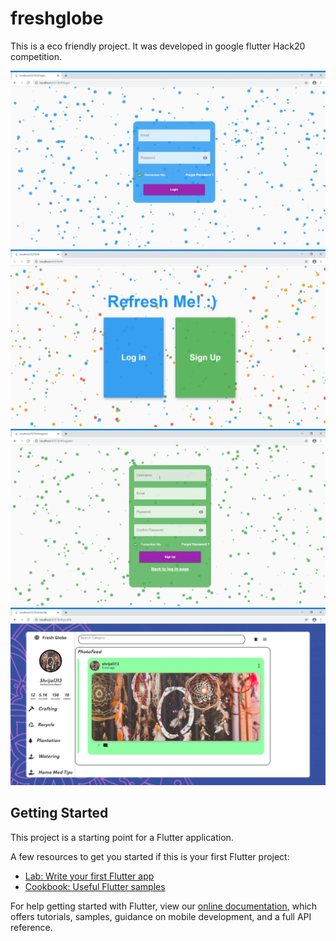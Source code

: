# freshglobe
This is a eco friendly project. It was developed in google flutter Hack20 competition.

<img src="Screenshots/login.png">
<img src="Screenshots/home.png">
<img src="Screenshots/signup.png">
<img src="Screenshots/feed.png">

## Getting Started

This project is a starting point for a Flutter application.

A few resources to get you started if this is your first Flutter project:

- [Lab: Write your first Flutter app](https://flutter.dev/docs/get-started/codelab)
- [Cookbook: Useful Flutter samples](https://flutter.dev/docs/cookbook)

For help getting started with Flutter, view our
[online documentation](https://flutter.dev/docs), which offers tutorials,
samples, guidance on mobile development, and a full API reference.
